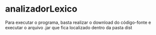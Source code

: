 # analizadorLexico

Para executar o programa, basta realizar o download do código-fonte e executar o arquivo .jar que fica localizado dentro da pasta dist

